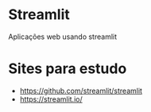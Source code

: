 # Streamlit
Aplicações web usando streamlit

# Sites para estudo
- https://github.com/streamlit/streamlit
- https://streamlit.io/
